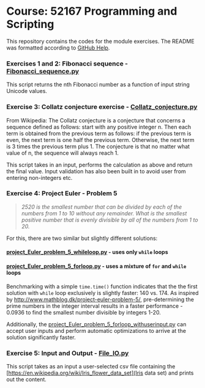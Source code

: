 # Course: 52167 Programming and Scripting

This repository contains the codes for the module exercises. The README was formatted according to [GitHub Help](https://help.github.com/articles/basic-writing-and-formatting-syntax/).

### Exercises 1 and 2: Fibonacci sequence - [Fibonacci_sequence.py](Fibonacci_sequence.py)

This script returns the nth Fibonacci number as a function of input string Unicode values.

### Exercise 3: Collatz conjecture exercise - [Collatz_conjecture.py](Collatz_conjecture.py)

From Wikipedia: The Collatz conjecture is a conjecture that concerns a sequence defined as follows: start with any positive integer n. Then each term is obtained from the previous term as follows: if the previous term is even, the next term is one half the previous term. Otherwise, the next term is 3 times the previous term plus 1. The conjecture is that no matter what value of n, the sequence will always reach 1. 

This script takes in an input, performs the calculation as above and return the final value. Input validation has also been built in to avoid user from entering non-integers etc.

### Exercise 4: Project Euler - Problem 5

> _2520 is the smallest number that can be divided by each of the numbers from 1 to 10 without any remainder. What is the smallest positive number that is evenly divisible by all of the numbers from 1 to 20._

For this, there are two similar but slightly different solutions:

#### [project_Euler_problem_5_whileloop.py](project_Euler_problem_5_whileloop.py) - uses only `while` loops
#### [project_Euler_problem_5_forloop.py](project_Euler_problem_5_forloop.py) - uses a mixture of `for` and `while` loops

Benchmarking with a simple `time.time()` function indicates that the the first solution with `while` loop exclusively is slightly faster: 140 vs. 174. As inspired by http://www.mathblog.dk/project-euler-problem-5/, pre-determining the prime numbers in the integer interval results in a faster performance - 0.0936 to find the smallest number divisible by integers 1-20.

Additionally, the [project_Euler_problem_5_forloop_withuserinput.py](project_Euler_problem_5_forloop_withuserinput.py) can accept user inputs and perform automatic optimizations to arrive at the solution significantly faster.

### Exercise 5: Input and Output - [File_IO.py](FileIO.py)

This script takes as an input a user-selected csv file containing the [https://en.wikipedia.org/wiki/Iris_flower_data_set](Iris data set) and prints out the content.
